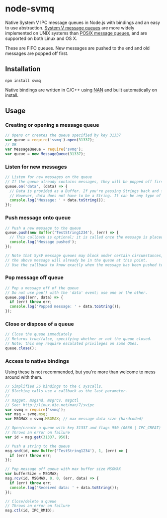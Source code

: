 # node-svmq
Native System V IPC message queues in Node.js with bindings and an easy to use abstraction. [System V message queues](http://linux.die.net/man/7/svipc) are more widely implemented on UNIX systems than [POSIX message queues](http://linux.die.net/man/7/mq_overview), and are supported on both Linux and OS X.

These are FIFO queues. New messages are pushed to the end and old messages are popped off first.

## Installation
`npm install svmq`

Native bindings are written in C/C++ using [NAN](https://github.com/nodejs/nan) and built automatically on install.

## Usage

### Creating or opening a message queue
```javascript
// Opens or creates the queue specified by key 31337
var queue = require('svmq').open(31337);
// OR
var MessageQueue = require('svmq');
var queue = new MessageQueue(31337);
```

### Listen for new messages
```javascript
// Listen for new messages on the queue
// If the queue already contains messages, they will be popped off first (one at a time).
queue.on('data', (data) => {
  // Data is provided as a Buffer. If you're passing Strings back and forth, be sure to use toString()
  // However, data does not have to be a String. It can be any type of data in Buffer form.
  console.log('Message: ' + data.toString());
});
```

### Push message onto queue
```javascript
// Push a new message to the queue
queue.push(new Buffer('TestString1234'), (err) => {
  // This callback is optional; it is called once the message is placed in the queue.
  console.log('Message pushed');
});

// Note that SysV message queues may block under certain circumstances, so you cannot assume that
// the above message will already be in the queue at this point.
// Use the callback to know exactly when the message has been pushed to the queue.
```

### Pop message off queue
```javascript
// Pop a message off of the queue
// Do not use pop() with the 'data' event; use one or the other.
queue.pop((err, data) => {
  if (err) throw err;
  console.log('Popped message: ' + data.toString());
});
```

### Close or dispose of a queue
```javascript
// Close the queue immediately
// Returns true/false, specifying whether or not the queue closed.
// Note: this may require escalated privileges on some OSes.
queue.close();
```

### Access to native bindings
Using these is not recommended, but you're more than welcome to mess around with them.
```javascript
// Simplified JS bindings to the C syscalls.
// Blocking calls use a callback as the last parameter.
//
// msgget, msgsnd, msgrcv, msgctl
// See: http://linux.die.net/man/7/svipc
var svmq = require('svmq');
var msg = svmq.msg;
var MSGMAX = svmq.MSGMAX; // max message data size (hardcoded)

// Open/create a queue with key 31337 and flags 950 (0666 | IPC_CREAT)
// Throws an error on failure
var id = msg.get(31337, 950);

// Push a string to the queue
msg.snd(id, new Buffer('TestString1234'), 1, (err) => {
  if (err) throw err;
});

// Pop message off queue with max buffer size MSGMAX
var bufferSize = MSGMAX;
msg.rcv(id, MSGMAX, 0, 0, (err, data) => {
  if (err) throw err;
  console.log('Received data: ' + data.toString());
});

// Close/delete a queue
// Throws an error on failure
msg.ctl(id, IPC_RMID);
